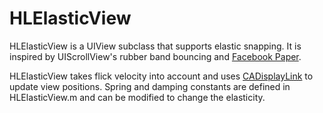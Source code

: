 HLElasticView
============

HLElasticView is a UIView subclass that supports elastic snapping. It is inspired by UIScrollView's rubber band bouncing and [Facebook Paper](http://www.facebook.com/paper).

HLElasticView takes flick velocity into account and uses [CADisplayLink](https://developer.apple.com/library/ios/documentation/QuartzCore/Reference/CADisplayLink_ClassRef/Reference/Reference.html) to update view positions. Spring and damping constants are defined in HLElasticView.m and can be modified to change the elasticity.